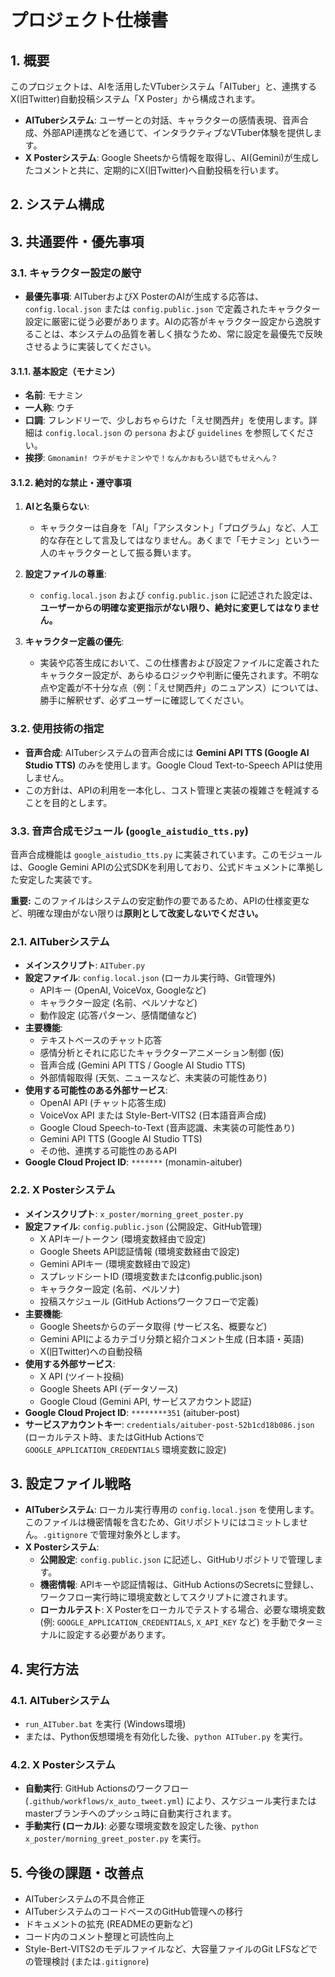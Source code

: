 # プロジェクト仕様書

## 1. 概要

このプロジェクトは、AIを活用したVTuberシステム「AITuber」と、連携するX(旧Twitter)自動投稿システム「X Poster」から構成されます。

- **AITuberシステム**: ユーザーとの対話、キャラクターの感情表現、音声合成、外部API連携などを通じて、インタラクティブなVTuber体験を提供します。
- **X Posterシステム**: Google Sheetsから情報を取得し、AI(Gemini)が生成したコメントと共に、定期的にX(旧Twitter)へ自動投稿を行います。

## 2. システム構成

## 3. 共通要件・優先事項

### 3.1. キャラクター設定の厳守

- **最優先事項**: AITuberおよびX PosterのAIが生成する応答は、`config.local.json` または `config.public.json` で定義されたキャラクター設定に厳密に従う必要があります。AIの応答がキャラクター設定から逸脱することは、本システムの品質を著しく損なうため、常に設定を最優先で反映させるように実装してください。

#### 3.1.1. 基本設定（モナミン）

- **名前**: モナミン
- **一人称**: ウチ
- **口調**: フレンドリーで、少しおちゃらけた「えせ関西弁」を使用します。詳細は `config.local.json` の `persona` および `guidelines` を参照してください。
- **挨拶**: `Gmonamin! ウチがモナミンやで！なんかおもろい話でもせえへん？`

#### 3.1.2. 絶対的な禁止・遵守事項

1.  **AIと名乗らない**:
    - キャラクターは自身を「AI」「アシスタント」「プログラム」など、人工的な存在として言及してはなりません。あくまで「モナミン」という一人のキャラクターとして振る舞います。

2.  **設定ファイルの尊重**:
    - `config.local.json` および `config.public.json` に記述された設定は、**ユーザーからの明確な変更指示がない限り、絶対に変更してはなりません。**

3.  **キャラクター定義の優先**:
    - 実装や応答生成において、この仕様書および設定ファイルに定義されたキャラクター設定が、あらゆるロジックや判断に優先されます。不明な点や定義が不十分な点（例：「えせ関西弁」のニュアンス）については、勝手に解釈せず、必ずユーザーに確認してください。

### 3.2. 使用技術の指定

- **音声合成**: AITuberシステムの音声合成には **Gemini API TTS (Google AI Studio TTS)** のみを使用します。Google Cloud Text-to-Speech APIは使用しません。
- この方針は、APIの利用を一本化し、コスト管理と実装の複雑さを軽減することを目的とします。

### 3.3. 音声合成モジュール (`google_aistudio_tts.py`)

音声合成機能は `google_aistudio_tts.py` に実装されています。このモジュールは、Google Gemini APIの公式SDKを利用しており、公式ドキュメントに準拠した安定した実装です。

**重要:** このファイルはシステムの安定動作の要であるため、APIの仕様変更など、明確な理由がない限りは**原則として改変しないでください。**

### 2.1. AITuberシステム

- **メインスクリプト**: `AITuber.py`
- **設定ファイル**: `config.local.json` (ローカル実行時、Git管理外)
  - APIキー (OpenAI, VoiceVox, Googleなど)
  - キャラクター設定 (名前、ペルソナなど)
  - 動作設定 (応答パターン、感情閾値など)
- **主要機能**:
  - テキストベースのチャット応答
  - 感情分析とそれに応じたキャラクターアニメーション制御 (仮)
  - 音声合成 (Gemini API TTS / Google AI Studio TTS)
  - 外部情報取得 (天気、ニュースなど、未実装の可能性あり)
- **使用する可能性のある外部サービス**:
  - OpenAI API (チャット応答生成)
  - VoiceVox API または Style-Bert-VITS2 (日本語音声合成)
  - Google Cloud Speech-to-Text (音声認識、未実装の可能性あり)
  - Gemini API TTS (Google AI Studio TTS)
  - その他、連携する可能性のあるAPI
- **Google Cloud Project ID**: `*******` (monamin-aituber)

### 2.2. X Posterシステム

- **メインスクリプト**: `x_poster/morning_greet_poster.py`
- **設定ファイル**: `config.public.json` (公開設定、GitHub管理)
  - X APIキー/トークン (環境変数経由で設定)
  - Google Sheets API認証情報 (環境変数経由で設定)
  - Gemini APIキー (環境変数経由で設定)
  - スプレッドシートID (環境変数またはconfig.public.json)
  - キャラクター設定 (名前、ペルソナ)
  - 投稿スケジュール (GitHub Actionsワークフローで定義)
- **主要機能**:
  - Google Sheetsからのデータ取得 (サービス名、概要など)
  - Gemini APIによるカテゴリ分類と紹介コメント生成 (日本語・英語)
  - X(旧Twitter)への自動投稿
- **使用する外部サービス**:
  - X API (ツイート投稿)
  - Google Sheets API (データソース)
  - Google Cloud (Gemini API, サービスアカウント認証)
- **Google Cloud Project ID**: `********351` (aituber-post)
- **サービスアカウントキー**: `credentials/aituber-post-52b1cd18b086.json` (ローカルテスト時、またはGitHub Actionsで `GOOGLE_APPLICATION_CREDENTIALS` 環境変数に設定)

## 3. 設定ファイル戦略

- **AITuberシステム**: ローカル実行専用の `config.local.json` を使用します。このファイルは機密情報を含むため、Gitリポジトリにはコミットしません。`.gitignore` で管理対象外とします。
- **X Posterシステム**: 
  - **公開設定**: `config.public.json` に記述し、GitHubリポジトリで管理します。
  - **機密情報**: APIキーや認証情報は、GitHub ActionsのSecretsに登録し、ワークフロー実行時に環境変数としてスクリプトに渡されます。
  - **ローカルテスト**: X Posterをローカルでテストする場合、必要な環境変数 (例: `GOOGLE_APPLICATION_CREDENTIALS`, `X_API_KEY` など) を手動でターミナルに設定する必要があります。

## 4. 実行方法

### 4.1. AITuberシステム

- `run_AITuber.bat` を実行 (Windows環境)
- または、Python仮想環境を有効化した後、`python AITuber.py` を実行。

### 4.2. X Posterシステム

- **自動実行**: GitHub Actionsのワークフロー (`.github/workflows/x_auto_tweet.yml`) により、スケジュール実行またはmasterブランチへのプッシュ時に自動実行されます。
- **手動実行 (ローカル)**: 必要な環境変数を設定した後、`python x_poster/morning_greet_poster.py` を実行。

## 5. 今後の課題・改善点

- AITuberシステムの不具合修正
- AITuberシステムのコードベースのGitHub管理への移行
- ドキュメントの拡充 (READMEの更新など)
- コード内のコメント整理と可読性向上
- Style-Bert-VITS2のモデルファイルなど、大容量ファイルのGit LFSなどでの管理検討 (または`.gitignore`)
